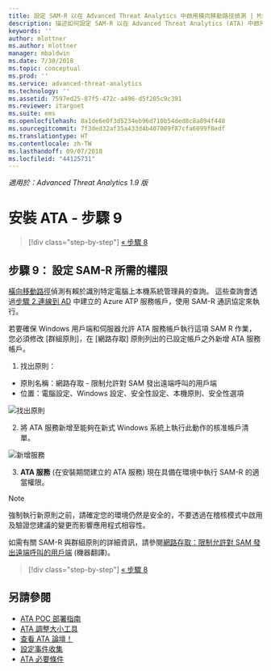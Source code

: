 ```yaml
---
title: 設定 SAM-R 以在 Advanced Threat Analytics 中啟用橫向移動路徑偵測 | Microsoft Docs
description: 描述如何設定 SAM-R 以在 Advanced Threat Analytics (ATA) 中啟用橫向移動路徑偵測
keywords: ''
author: mlottner
ms.author: mlottner
manager: mbaldwin
ms.date: 7/30/2018
ms.topic: conceptual
ms.prod: ''
ms.service: advanced-threat-analytics
ms.technology: ''
ms.assetid: 7597ed25-87f5-472c-a496-d5f205c9c391
ms.reviewer: itargoet
ms.suite: ems
ms.openlocfilehash: 8a1de6e0f3d5234eb96d710b54ded8c8a894f440
ms.sourcegitcommit: 7f3ded32af35a433d4b407009f87cfa6099f8edf
ms.translationtype: HT
ms.contentlocale: zh-TW
ms.lasthandoff: 09/07/2018
ms.locfileid: "44125731"
---
```

*適用於：Advanced Threat Analytics 1.9 版*

# <a name="install-ata---step-9"></a>安裝 ATA - 步驟 9

>[!div class="step-by-step"]
[« 步驟 8](install-ata-step7.md)

## <a name="step-9-configure-sam-r-required-permissions"></a>步驟 9： 設定 SAM-R 所需的權限

[橫向移動路徑](use-case-lateral-movement-path.md)偵測有賴於識別特定電腦上本機系統管理員的查詢。 這些查詢會透過[步驟 2.連線到 AD](install-ata-step2.md) 中建立的 Azure ATP 服務帳戶，使用 SAM-R 通訊協定來執行。
 
若要確保 Windows 用戶端和伺服器允許 ATA 服務帳戶執行這項 SAM R 作業，您必須修改 [群組原則]，在 [網路存取] 原則列出的已設定帳戶之外新增 ATA 服務帳戶。

1. 找出原則：

 - 原則名稱：網路存取 - 限制允許對 SAM 發出遠端呼叫的用戶端
 - 位置：電腦設定、Windows 設定、安全性設定、本機原則、安全性選項
  
  ![找出原則](./media/samr-policy-location.png)

2. 將 ATA 服務新增至能夠在新式 Windows 系統上執行此動作的核准帳戶清單。
 
  ![新增服務](./media/samr-add-service.png)

3. **ATA 服務** (在安裝期間建立的 ATA 服務) 現在具備在環境中執行 SAM-R 的適當權限。

> [!NOTE]
> 強制執行新原則之前，請確定您的環境仍然是安全的，不要透過在稽核模式中啟用及驗證您建議的變更而影響應用程式相容性。 

 如需有關 SAM-R 與群組原則的詳細資訊，請參閱[網路存取：限制允許對 SAM 發出遠端呼叫的用戶端](https://docs.microsoft.com/windows/security/threat-protection/security-policy-settings/network-access-restrict-clients-allowed-to-make-remote-sam-calls) \(機器翻譯\)。


>[!div class="step-by-step"]
[« 步驟 8](install-ata-step7.md)

## <a name="see-also"></a>另請參閱
- [ATA POC 部署指南](http://aka.ms/atapoc)
- [ATA 調整大小工具](http://aka.ms/atasizingtool)
- [查看 ATA 論壇！](https://social.technet.microsoft.com/Forums/security/home?forum=mata)
- [設定事件收集](configure-event-collection.md)
- [ATA 必要條件](ata-prerequisites.md)
